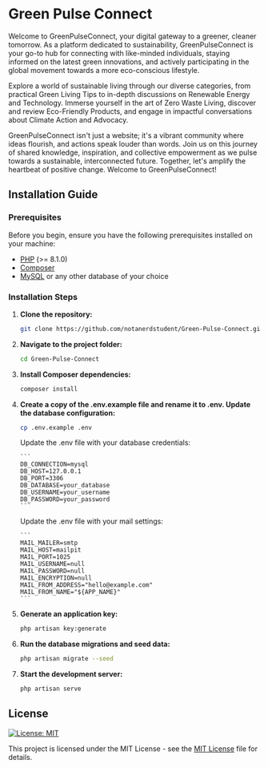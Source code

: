 # Green Pulse Connect

Welcome to GreenPulseConnect, your digital gateway to a greener, cleaner tomorrow. As a platform dedicated to sustainability, GreenPulseConnect is your go-to hub for connecting with like-minded individuals, staying informed on the latest green innovations, and actively participating in the global movement towards a more eco-conscious lifestyle.

Explore a world of sustainable living through our diverse categories, from practical Green Living Tips to in-depth discussions on Renewable Energy and Technology. Immerse yourself in the art of Zero Waste Living, discover and review Eco-Friendly Products, and engage in impactful conversations about Climate Action and Advocacy.

GreenPulseConnect isn't just a website; it's a vibrant community where ideas flourish, and actions speak louder than words. Join us on this journey of shared knowledge, inspiration, and collective empowerment as we pulse towards a sustainable, interconnected future. Together, let's amplify the heartbeat of positive change. Welcome to GreenPulseConnect!

## Installation Guide

### Prerequisites

Before you begin, ensure you have the following prerequisites installed on your machine:

-   [PHP](https://www.php.net/manual/en/install.php) (>= 8.1.0)
-   [Composer](https://getcomposer.org/download/)
-   [MySQL](https://dev.mysql.com/downloads/mysql/) or any other database of your choice

### Installation Steps

1.  **Clone the repository:**

    ```bash
    git clone https://github.com/notanerdstudent/Green-Pulse-Connect.git
    ```

2.  **Navigate to the project folder:**

    ```bash
    cd Green-Pulse-Connect
    ```

3.  **Install Composer dependencies:**

    ```bash
    composer install
    ```

4.  **Create a copy of the .env.example file and rename it to .env. Update the database configuration:**

    ```bash
    cp .env.example .env
    ```

    Update the .env file with your database credentials:

        ```
        DB_CONNECTION=mysql
        DB_HOST=127.0.0.1
        DB_PORT=3306
        DB_DATABASE=your_database
        DB_USERNAME=your_username
        DB_PASSWORD=your_password
        ```

    Update the .env file with your mail settings:

        ```
        MAIL_MAILER=smtp
        MAIL_HOST=mailpit
        MAIL_PORT=1025
        MAIL_USERNAME=null
        MAIL_PASSWORD=null
        MAIL_ENCRYPTION=null
        MAIL_FROM_ADDRESS="hello@example.com"
        MAIL_FROM_NAME="${APP_NAME}"
        ```

5.  **Generate an application key:**

    ```bash
    php artisan key:generate
    ```

6.  **Run the database migrations and seed data:**

    ```bash
    php artisan migrate --seed
    ```

7.  **Start the development server:**

    ```bash
    php artisan serve
    ```

## License

[![License: MIT](https://img.shields.io/badge/License-MIT-yellow.svg)](https://opensource.org/licenses/MIT)

This project is licensed under the MIT License - see the [MIT License](https://choosealicense.com/licenses/mit/) file for details.
